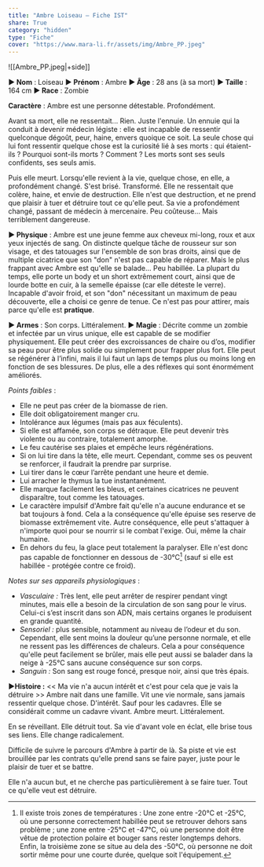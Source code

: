 ```yaml
---
title: "Ambre Loiseau – Fiche IST"
share: True
category: "hidden"
type: "Fiche"
cover: "https://www.mara-li.fr/assets/img/Ambre_PP.jpeg"
---
```

![[Ambre_PP.jpeg|+side]]


**► Nom** : Loiseau
**► Prénom** : Ambre
**► Âge** : 28 ans (à sa mort)
**► Taille** : 164 cm
**► Race** : Zombie

**Caractère** : Ambre est une personne détestable. Profondément. 

Avant sa mort, elle ne ressentait... Rien. Juste l'ennuie. Un ennuie qui la conduit à devenir médecin légiste : elle est incapable de ressentir quelconque dégoût, peur, haine, envers quoique ce soit. La seule chose qui lui font ressentir quelque chose est la curiosité lié à ses morts : qui étaient-ils ? Pourquoi sont-ils morts ? Comment ? 
Les morts sont ses seuls confidents, ses seuls amis.

Puis elle meurt.
Lorsqu'elle revient à la vie, quelque chose, en elle, a profondément changé. S'est brisé. Transformé. Elle ne ressentait que colère, haine, et envie de destruction. Elle n'est que destruction, et ne prend que plaisir à tuer et détruire tout ce qu'elle peut. Sa vie a profondément changé, passant de médecin à mercenaire. Peu coûteuse... Mais terriblement dangereuse.

**► Physique** : Ambre est une jeune femme aux cheveux mi-long, roux et aux yeux injectés de sang. On distincte quelque tâche de rousseur sur son visage, et des tatouages sur l'ensemble de son bras droits, ainsi que de multiple cicatrice que son "don" n'est pas capable de réparer. Mais le plus frappant avec Ambre est qu'elle se balade... Peu habillée. La plupart du temps, elle porte un body et un short extrêmement court, ainsi que de lourde botte en cuir, à la semelle épaisse (car elle déteste le verre). Incapable d'avoir froid, et son "don" nécessitant un maximum de peau découverte, elle a choisi ce genre de tenue. Ce n'est pas pour attirer, mais parce qu'elle est **pratique**. 

**► Armes** : Son corps. Littéralement. 
**► Magie** :  Décrite comme un zombie et infectée par un virus unique, elle est capable de se modifier physiquement. Elle peut créer des excroissances de chaire ou d’os, modifier sa peau pour être plus solide ou simplement pour frapper plus fort. Elle peut se régénérer à l’infini, mais il lui faut un laps de temps plus ou moins long en fonction de ses blessures. De plus, elle a des réflexes qui sont énormément améliorés.

*Points faibles* : 
- Elle ne peut pas créer de la biomasse de rien.
- Elle doit obligatoirement manger cru.
- Intolérance aux légumes (mais pas aux féculents).
- Si elle est affamée, son corps se détraque. Elle peut devenir très violente ou au contraire, totalement amorphe.
- Le feu cautérise ses plaies et empêche leurs régénérations.
- Si on lui tire dans la tête, elle meurt. Cependant, comme ses os peuvent se renforcer, il faudrait la prendre par surprise.
- Lui tirer dans le cœur l’arrête pendant une heure et demie.
- Lui arracher le thymus la tue instantanément.
- Elle marque facilement les bleus, et certaines cicatrices ne peuvent disparaître, tout comme les tatouages.
- Le caractère impulsif d'Ambre fait qu'elle n'a aucune endurance et se bat toujours à fond. Cela a la conséquence qu'elle épuise ses reserve de biomasse extrêmement vite. Autre conséquence, elle peut s'attaquer à n'importe quoi pour se nourrir si le combat l'exige. Oui, même la chair humaine. 
- En dehors du feu, la glace peut totalement la paralyser. Elle n'est donc pas capable de fonctionner en dessous de -30°C[^1] (sauf si elle est habillée - protégée contre ce froid).

*Notes sur ses appareils physiologiques* : 
- _Vasculaire :_ Très lent, elle peut arrêter de respirer pendant vingt minutes, mais elle a besoin de la circulation de son sang pour le virus. Celui-ci s’est inscrit dans son ADN, mais certains organes le produisent en grande quantité.
- _Sensoriel :_ plus sensible, notamment au niveau de l’odeur et du son. Cependant, elle sent moins la douleur qu’une personne normale, et elle ne ressent pas les différences de chaleurs. Cela a pour conséquence qu'elle peut facilement se brûler, mais elle peut aussi se balader dans la neige à -25°C sans aucune conséquence sur son corps.
- _Sanguin :_ Son sang est rouge foncé, presque noir, ainsi que très épais.

**►Histoire :** << Ma vie n'a aucun intérêt et c'est pour cela que je vais la détruire >>
Ambre nait dans une famille. Vit une vie normale, sans jamais ressentir quelque chose. D'intérêt. Sauf pour les cadavres. Elle se considérait comme un cadavre vivant.
Ambre meurt.
Littéralement.

En se réveillant. Elle détruit tout. Sa vie d'avant vole en éclat, elle brise tous ses liens. Elle change radicalement.

Difficile de suivre le parcours d'Ambre à partir de là. Sa piste et vie est brouillée par les contrats qu'elle prend sans se faire payer, juste pour le plaisir de tuer et se battre. 

Elle n'a aucun but, et ne cherche pas particulièrement à se faire tuer. Tout ce qu'elle veut est détruire.

[^1]: Il existe trois zones de températures : Une zone entre -20°C et -25°C, où une personne correctement habillée peut se retrouver dehors sans problème ; une zone entre -25°C et -47°C, où une personne doit être vêtue de protection polaire et bouger sans rester longtemps dehors. Enfin, la troisième zone se situe au dela des -50°C, où personne ne doit sortir même pour une courte durée, quelque soit l'équipement.